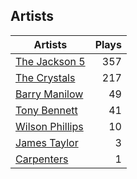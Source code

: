 ## Artists
Artists | Plays 
----- | -----: 
[The Jackson 5](/artists/the-jackson-5-35053) | 357
[The Crystals](/artists/the-crystals-988) | 217
[Barry Manilow](/artists/barry-manilow-31897) | 49
[Tony Bennett](/artists/tony-bennett-2564) | 41
[Wilson Phillips](/artists/wilson-phillips-29912) | 10
[James Taylor](/artists/james-taylor-5709) | 3
[Carpenters](/artists/carpenters-39303) | 1

